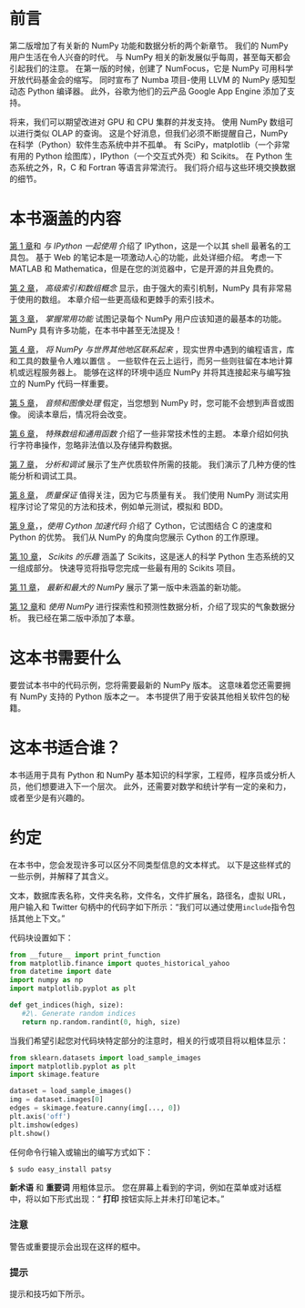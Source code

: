 # 前言

第二版增加了有关新的 NumPy 功能和数据分析的两个新章节。 我们的 NumPy 用户生活在令人兴奋的时代。 与 NumPy 相关的新发展似乎每周，甚至每天都会引起我们的注意。 在第一版的时候，创建了 NumFocus，它是 NumPy 可用科学开放代码基金会的缩写。 同时宣布了 Numba 项目-使用 LLVM 的 NumPy 感知型动态 Python 编译器。 此外，谷歌为他们的云产品 Google App Engine 添加了支持。

将来，我们可以期望改进对 GPU 和 CPU 集群的并发支持。 使用 NumPy 数组可以进行类似 OLAP 的查询。 这是个好消息，但我们必须不断提醒自己，NumPy 在科学（Python）软件生态系统中并不孤单。 有 SciPy，matplotlib（一个非常有用的 Python 绘图库），IPython（一个交互式外壳）和 Scikits。 在 Python 生态系统之外，R，C 和 Fortran 等语言非常流行。 我们将介绍与这些环境交换数据的细节。

# **本书涵盖的内容**

[第 1 章](../Text/ch01.html "Chapter 1. Winding Along with IPython")和 *与 IPython 一起使用* 介绍了 IPython，这是一个以其 shell 最著名的工具包。 基于 Web 的笔记本是一项激动人心的功能，此处详细介绍。 考虑一下 MATLAB 和 Mathematica，但是在您的浏览器中，它是开源的并且免费的。

[第 2 章](../Text/ch02.html "Chapter 2. Advanced Indexing and Array Concepts")， *高级索引和数组概念* 显示，由于强大的索引机制，NumPy 具有非常易于使用的数组。 本章介绍一些更高级和更棘手的索引技术。

[第 3 章](../Text/ch03.html "Chapter 3. Getting to Grips with Commonly Used Functions")， *掌握常用功能* 试图记录每个 NumPy 用户应该知道的最基本的功能。 NumPy 具有许多功能，在本书中甚至无法提及！

[第 4 章](../Text/ch04.html "Chapter 4. Connecting NumPy with the Rest of the World")， *将 NumPy 与世界其他地区联系起来* ，现实世界中遇到的编程语言，库和工具的数量令人难以置信 。 一些软件在云上运行，而另一些则驻留在本地计算机或远程服务器上。 能够在这样的环境中适应 NumPy 并将其连接起来与编写独立的 NumPy 代码一样重要。

[第 5 章](../Text/ch05.html "Chapter 5. Audio and Image Processing")， *音频和图像处理* 假定，当您想到 NumPy 时，您可能不会想到声音或图像。 阅读本章后，情况将会改变。

[第 6 章](../Text/ch06.html "Chapter 6. Special Arrays and Universal Functions")， *特殊数组和通用函数* 介绍了一些非常技术性的主题。 本章介绍如何执行字符串操作，忽略非法值以及存储异构数据。

[第 7 章](../Text/ch07.html "Chapter 7. Profiling and Debugging")， *分析和调试* 展示了生产优质软件所需的技能。 我们演示了几种方便的性能分析和调试工具。

[第 8 章](../Text/ch08.html "Chapter 8. Quality Assurance")， *质量保证* 值得关注，因为它与质量有关。 我们使用 NumPy 测试实用程序讨论了常见的方法和技术，例如单元测试，模拟和 BDD。

[第 9 章](../Text/ch09.html "Chapter 9. Speeding Up Code with Cython")，，*使用 Cython 加速代码* 介绍了 Cython，它试图结合 C 的速度和 Python 的优势。 我们从 NumPy 的角度向您展示 Cython 的工作原理。

[第 10 章](../Text/ch10.html "Chapter 10. Fun with Scikits")， *Scikits 的乐趣* 涵盖了 Scikits，这是迷人的科学 Python 生态系统的又一组成部分。 快速导览将指导您完成一些最有用的 Scikits 项目。

[第 11 章](../Text/ch11.html "Chapter 11. Latest and Greatest NumPy")， *最新和最大的 NumPy* 展示了第一版中未涵盖的新功能。

[第 12 章](../Text/ch12.html "Chapter 12. Exploratory and Predictive Data Analysis with NumPy")和 *使用 NumPy* 进行探索性和预测性数据分析，介绍了现实的气象数据分析。 我已经在第二版中添加了本章。

# 这本书需要什么

要尝试本书中的代码示例，您将需要最新的 NumPy 版本。 这意味着您还需要拥有 NumPy 支持的 Python 版本之一。 本书提供了用于安装其他相关软件包的秘籍。

# 这本书适合谁？

本书适用于具有 Python 和 NumPy 基本知识的科学家，工程师，程序员或分析人员，他们想要进入下一个层次。 此外，还需要对数学和统计学有一定的亲和力，或者至少是有兴趣的。

# 约定

在本书中，您会发现许多可以区分不同类型信息的文本样式。 以下是这些样式的一些示例，并解释了其含义。

文本，数据库表名称，文件夹名称，文件名，文件扩展名，路径名，虚拟 URL，用户输入和 Twitter 句柄中的代码字如下所示：“我们可以通过使用`include`指令包括其他上下文。”

代码块设置如下：

```py
from __future__ import print_function
from matplotlib.finance import quotes_historical_yahoo
from datetime import date
import numpy as np
import matplotlib.pyplot as plt

def get_indices(high, size):
   #2\. Generate random indices
   return np.random.randint(0, high, size)
```

当我们希望引起您对代码块特定部分的注意时，相关的行或项目将以粗体显示：

```py
from sklearn.datasets import load_sample_images
import matplotlib.pyplot as plt
import skimage.feature

dataset = load_sample_images()
img = dataset.images[0] 
edges = skimage.feature.canny(img[..., 0])
plt.axis('off')
plt.imshow(edges)
plt.show()
```

任何命令行输入或输出的编写方式如下：

```py
$ sudo easy_install patsy

```

**新术语** 和 **重要词** 用粗体显示。 您在屏幕上看到的字词，例如在菜单或对话框中，将以如下形式出现：“ **打印** 按钮实际上并未打印笔记本。”

### 注意

警告或重要提示会出现在这样的框中。

### 提示

提示和技巧如下所示。
